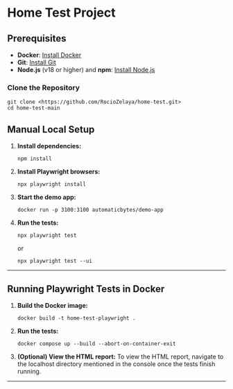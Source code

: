 # Home Test Project

## Prerequisites

- **Docker**: [Install Docker](https://docs.docker.com/get-docker/)
- **Git**: [Install Git](https://git-scm.com/book/en/v2/Getting-Started-Installing-Git)
- **Node.js** (v18 or higher) and **npm**: [Install Node.js](https://nodejs.org/)


### Clone the Repository

```
git clone <https://github.com/RocioZelaya/home-test.git>
cd home-test-main
```

## Manual Local Setup


1. **Install dependencies:**
   ```
   npm install
   ```
2. **Install Playwright browsers:**
   ```
   npx playwright install
   ```
3. **Start the demo app:**
   ```
   docker run -p 3100:3100 automaticbytes/demo-app
   ```
4. **Run the tests:**
   ```
   npx playwright test
   ```
   or
   ```
   npx playwright test --ui
   ```

---

## Running Playwright Tests in Docker


1. **Build the Docker image:**
   ```
   docker build -t home-test-playwright .
   ```
2. **Run the tests:**
   ```
   docker compose up --build --abort-on-container-exit
   ```
3. **(Optional) View the HTML report:**
    To view the HTML report, navigate to the localhost directory mentioned in the console once the tests finish running.

---

